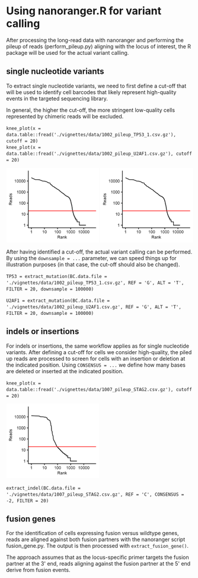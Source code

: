 # Using nanoranger.R for variant calling

After processing the long-read data with nanoranger and performing the pileup of reads (perform_pileup.py) 
aligning with the locus of interest, the R package will be used for the actual variant calling.

## single nucleotide variants 

To extract single nucleotide variants, we need to first define a cut-off that will be used to identify cell barcodes 
that likely represent high-quality events in the targeted sequencing library. 

In general, the higher the cut-off, the more stringent low-quality cells represented by chimeric reads will be excluded.  

`knee_plot(x = data.table::fread('./vignettes/data/1002_pileup_TP53_1.csv.gz'), cutoff = 20)`<br>
`knee_plot(x = data.table::fread('./vignettes/data/1002_pileup_U2AF1.csv.gz'), cutoff = 20)`

<img src="1002_TP53_kneeplot.png"  width="250" height="200"> <img src="1002_U2AF1_kneeplot.png"  width="250" height="200">

After having identified a cut-off, the actual variant calling can be performed. By using the `downsample = ...` parameter,
we can speed things up for illustration purposes (in that case, the cut-off should also be changed). 

`TP53 = extract_mutation(BC.data.file = './vignettes/data/1002_pileup_TP53_1.csv.gz', REF = 'G', ALT = 'T', FILTER = 20, downsample = 100000)`

`U2AF1 = extract_mutation(BC.data.file = './vignettes/data/1002_pileup_U2AF1.csv.gz', REF = 'G', ALT = 'T', FILTER = 20, downsample = 100000)`

## indels or insertions

For indels or insertions, the same workflow applies as for single nucleotide variants. After defining a cut-off for 
cells we consider high-quality, the piled up reads are processed to screen for cells with an insertion or deletion at the indicated position. 
Using `CONSENSUS = ...` we define how many bases are deleted or inserted at the indicated position.

`knee_plot(x = data.table::fread('./vignettes/data/1007_pileup_STAG2.csv.gz'), cutoff = 20)`

<img src="1007_STAG2_kneeplot.png"  width="250" height="200">

`extract_indel(BC.data.file = './vignettes/data/1007_pileup_STAG2.csv.gz', REF = 'C', CONSENSUS = -2, FILTER = 20)`

## fusion genes

For the identification of cells expressing fusion versus wildtype genes, reads are aligned against both fusion partners with
the nanoranger script fusion_gene.py. The output is then processed with `extract_fusion_gene()`. 

The approach assumes that as the locus-specific primer targets the
fusion partner at the 3' end, reads aligning against the fusion partner at the 5' end derive from fusion events. 

